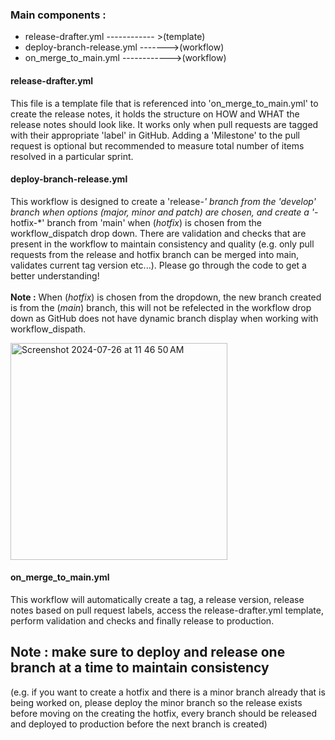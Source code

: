 ### Main components :
- release-drafter.yml ------------ >(template)
- deploy-branch-release.yml ------->(workflow)
- on_merge_to_main.yml ------------>(workflow)

#### release-drafter.yml
This file is a template file that is referenced into 'on_merge_to_main.yml' to create the release notes, it holds the structure on HOW and WHAT the release notes should look like. It works only when pull requests are tagged with their appropriate 'label' in GitHub. Adding a 'Milestone' to the pull request is optional but recommended to measure total number of items resolved in a particular sprint. 

#### deploy-branch-release.yml
This workflow is designed to create a 'release-*' branch from the 'develop' branch when options (_major, minor and patch_) are chosen, and create a '*-hotfix-*' branch from 'main' when (_hotfix_) is chosen from the workflow_dispatch drop down. There are validation and checks that are present in the workflow to maintain consistency and quality (e.g. only pull requests from the release and hotfix branch can be merged into main, validates current tag version etc...). Please go through the code to get a better understanding! <br></br>
**Note :** When (_hotfix_) is chosen from the dropdown, the new branch created is from the (_main_) branch, this will not be refelected in the workflow drop down as GitHub does not have dynamic branch display when working with workflow_dispath.

 <img width="347" alt="Screenshot 2024-07-26 at 11 46 50 AM" src="https://github.com/user-attachments/assets/081796eb-4f45-43fc-ab43-10ed4fb7f357">


#### on_merge_to_main.yml
This workflow will automatically create a tag, a release version, release notes based on pull request labels, access the release-drafter.yml template, perform validation and checks and finally release to production. 

## Note : make sure to deploy and release one branch at a time to maintain consistency
(e.g. if you want to create a hotfix and there is a minor branch already that is being worked on, please deploy the minor branch so the release exists before moving on the creating the hotfix, every branch should be released and deployed to production before the next branch is created)
